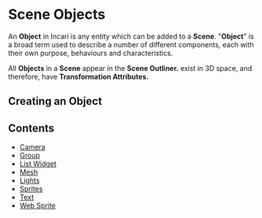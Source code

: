 # Scene Objects

An **Object** in Incari is any entity which can be added to a **Scene**. "**Object**" is a broad term used to describe a number of different components, each with their own purpose, behaviours and characteristics.

All **Objects** in a **Scene** appear in the **Scene Outliner.** exist in 3D space, and therefore, have **Transformation Attributes.**

## Creating an Object

## Contents

* [Camera](https://docs.cgi-studio.com/incari-studio/~/edit/drafts/-L_mYEpR7wF3RCbI1bLb/getting-started/objects/camera)
* [Group](https://docs.cgi-studio.com/incari-studio/~/edit/drafts/-L_mYEpR7wF3RCbI1bLb/getting-started/objects/group)
* [List Widget](https://docs.cgi-studio.com/incari-studio/~/edit/drafts/-L_mYEpR7wF3RCbI1bLb/getting-started/objects/list-widget)
* [Mesh](https://docs.cgi-studio.com/incari-studio/~/edit/drafts/-L_mYEpR7wF3RCbI1bLb/getting-started/objects/mesh)
* [Lights](https://docs.cgi-studio.com/incari-studio/~/edit/drafts/-L_mYEpR7wF3RCbI1bLb/getting-started/objects/lights)
* [Sprites](https://docs.cgi-studio.com/incari-studio/~/edit/drafts/-L_mYEpR7wF3RCbI1bLb/getting-started/objects/sprites)
* [Text](https://docs.cgi-studio.com/incari-studio/~/edit/drafts/-L_mYEpR7wF3RCbI1bLb/getting-started/objects/text)
* [Web Sprite](https://docs.cgi-studio.com/incari-studio/~/edit/drafts/-L_mYEpR7wF3RCbI1bLb/getting-started/objects/web-sprite)

